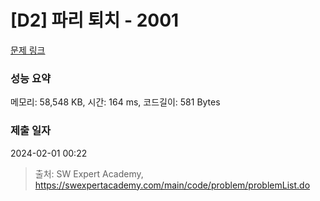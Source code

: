 # [D2] 파리 퇴치 - 2001 

[문제 링크](https://swexpertacademy.com/main/code/problem/problemDetail.do?contestProbId=AV5PzOCKAigDFAUq) 

### 성능 요약

메모리: 58,548 KB, 시간: 164 ms, 코드길이: 581 Bytes

### 제출 일자

2024-02-01 00:22



> 출처: SW Expert Academy, https://swexpertacademy.com/main/code/problem/problemList.do